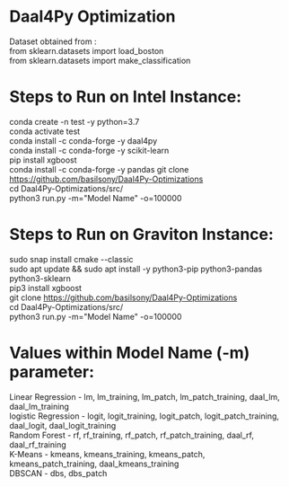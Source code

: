# Daal4Py Optimization
Dataset obtained from :  
from sklearn.datasets import load_boston  
from sklearn.datasets import make_classification  

# Steps to Run on Intel Instance:
conda create -n test -y python=3.7  
conda activate test  
conda install -c conda-forge -y daal4py  
conda install -c conda-forge -y scikit-learn  
pip install xgboost  
conda install -c conda-forge -y pandas 
git clone  https://github.com/basilsony/Daal4Py-Optimizations  
cd Daal4Py-Optimizations/src/  
python3 run.py -m="Model Name" -o=100000  

# Steps to Run on Graviton Instance:
sudo snap install cmake --classic  
sudo apt update && sudo apt install -y python3-pip python3-pandas python3-sklearn  
pip3 install xgboost  
git clone  https://github.com/basilsony/Daal4Py-Optimizations  
cd Daal4Py-Optimizations/src/  
python3 run.py -m="Model Name" -o=100000

# Values within Model Name (-m) parameter:
Linear Regression - lm, lm_training, lm_patch, lm_patch_training, daal_lm, daal_lm_training  
logistic Regression - logit, logit_training, logit_patch, logit_patch_training, daal_logit, daal_logit_training  
Random Forest - rf, rf_training, rf_patch, rf_patch_training, daal_rf, daal_rf_training  
K-Means - kmeans, kmeans_training, kmeans_patch, kmeans_patch_training, daal_kmeans_training  
DBSCAN - dbs, dbs_patch  

